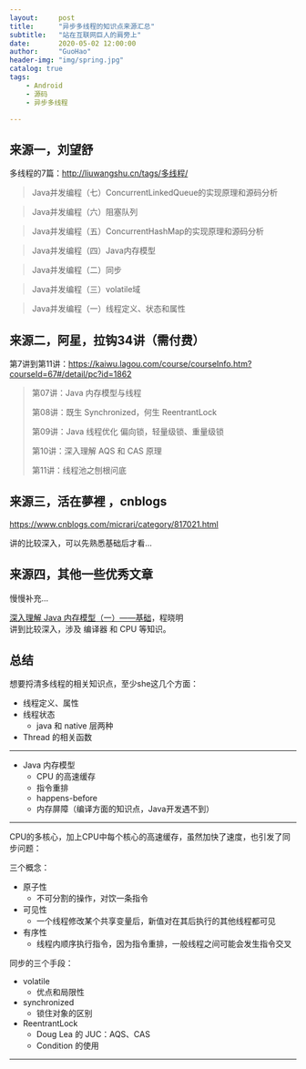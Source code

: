 ```yaml
---
layout:     post  
title:      "异步多线程的知识点来源汇总"  
subtitle:   "站在互联网巨人的肩旁上"  
date:       2020-05-02 12:00:00  
author:     "GuoHao"  
header-img: "img/spring.jpg"  
catalog: true  
tags:  
    - Android  
    - 源码  
    - 异步多线程 

---
```


## 来源一，刘望舒

多线程的7篇：http://liuwangshu.cn/tags/多线程/

> Java并发编程（七）ConcurrentLinkedQueue的实现原理和源码分析

> Java并发编程（六）阻塞队列

> Java并发编程（五）ConcurrentHashMap的实现原理和源码分析

> Java并发编程（四）Java内存模型

> Java并发编程（二）同步

> Java并发编程（三）volatile域

> Java并发编程（一）线程定义、状态和属性

## 来源二，阿星，拉钩34讲（需付费）

第7讲到第11讲：https://kaiwu.lagou.com/course/courseInfo.htm?courseId=67#/detail/pc?id=1862


> 第07讲：Java 内存模型与线程
> 
> 第08讲：既生 Synchronized，何生 ReentrantLock
> 
> 第09讲：Java 线程优化 偏向锁，轻量级锁、重量级锁
> 
> 第10讲：深入理解 AQS 和 CAS 原理
> 
> 第11讲：线程池之刨根问底

## 来源三，活在夢裡 ，cnblogs

https://www.cnblogs.com/micrari/category/817021.html

讲的比较深入，可以先熟悉基础后才看...

## 来源四，其他一些优秀文章

慢慢补充...

[深入理解 Java 内存模型（一）——基础](https://www.infoq.cn/article/java-memory-model-1/?utm_source=infoq&utm_medium=related_content_link&utm_campaign=relatedContent_articles_clk)，程晓明 <br>
讲到比较深入，涉及 编译器 和 CPU 等知识。


## 总结

想要捋清多线程的相关知识点，至少she这几个方面：

- 线程定义、属性
- 线程状态
    - java 和 native 层两种
- Thread 的相关函数

---

- Java 内存模型
    - CPU 的高速缓存
    - 指令重排
    - happens-before
    - 内存屏障（编译方面的知识点，Java开发遇不到）

---

CPU的多核心，加上CPU中每个核心的高速缓存，虽然加快了速度，也引发了同步问题：

三个概念：
- 原子性
    - 不可分割的操作，对饮一条指令
- 可见性
    - 一个线程修改某个共享变量后，新值对在其后执行的其他线程都可见
- 有序性
    - 线程内顺序执行指令，因为指令重排，一般线程之间可能会发生指令交叉

同步的三个手段：
- volatile
    - 优点和局限性
- synchronized
    - 锁住对象的区别
- ReentrantLock
    - Doug Lea 的 JUC：AQS、CAS
    - Condition 的使用
---